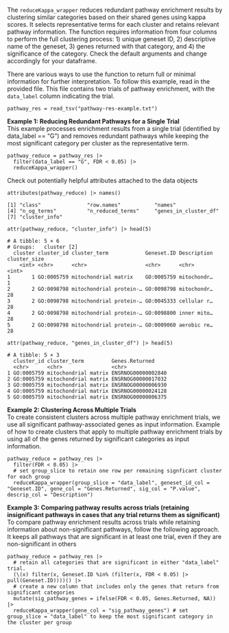 The `reduceKappa_wrapper` reduces redundant pathway enrichment results
by clustering similar categories based on their shared genes using kappa
scores. It selects representative terms for each cluster and retains
relevant pathway information. The function requires information from
four columns to perform the full clustering process: 1) unique geneset
ID, 2) descriptive name of the geneset, 3) genes returned with that
category, and 4) the significance of the category. Check the default
arguments and change accordingly for your dataframe.

There are various ways to use the function to return full or minimal
information for further interpretation. To follow this example, read in
the provided file. This file contains two trials of pathway enrichment,
with the `data_label` column indicating the trial.

    pathway_res = read_tsv("pathway-res-example.txt")

**Example 1: Reducing Redundant Pathways for a Single Trial**  
This example processes enrichment results from a single trial
(identified by data\_label == “G”) and removes redundant pathways while
keeping the most significant category per cluster as the representative
term.

    pathway_reduce = pathway_res |> 
      filter(data_label == "G", FDR < 0.05) |> 
      reduceKappa_wrapper()

Check out potentially helpful attributes attached to the data objects

    attributes(pathway_reduce) |> names()

    [1] "class"               "row.names"           "names"              
    [4] "n_og_terms"          "n_reduced_terms"     "genes_in_cluster_df"
    [7] "cluster_info"       

    attr(pathway_reduce, "cluster_info") |> head(5)

    # A tibble: 5 × 6
    # Groups:   cluster [2]
      cluster cluster_id cluster_term            Geneset.ID Description cluster_size
        <int> <chr>      <chr>                   <chr>      <chr>              <int>
    1       1 GO:0005759 mitochondrial matrix    GO:0005759 mitochondr…            1
    2       2 GO:0098798 mitochondrial protein-… GO:0098798 mitochondr…           28
    3       2 GO:0098798 mitochondrial protein-… GO:0045333 cellular r…           28
    4       2 GO:0098798 mitochondrial protein-… GO:0098800 inner mito…           28
    5       2 GO:0098798 mitochondrial protein-… GO:0009060 aerobic re…           28

    attr(pathway_reduce, "genes_in_cluster_df") |> head(5)

    # A tibble: 5 × 3
      cluster_id cluster_term         Genes.Returned    
      <chr>      <chr>                <chr>             
    1 GO:0005759 mitochondrial matrix ENSRNOG00000002840
    2 GO:0005759 mitochondrial matrix ENSRNOG00000017032
    3 GO:0005759 mitochondrial matrix ENSRNOG00000006930
    4 GO:0005759 mitochondrial matrix ENSRNOG00000024128
    5 GO:0005759 mitochondrial matrix ENSRNOG00000006375

**Example 2: Clustering Across Multiple Trials**  
To create consistent clusters across multiple pathway enrichment trials,
we use all significant pathway-associated genes as input information.
Example of how to create clusters that apply to multiple pathway
enrichment trials by using all of the genes returned by significant
categories as input information.

    pathway_reduce = pathway_res |> 
      filter(FDR < 0.05) |> 
      # set group_slice to retain one row per remaining signficant cluster for each group
      reduceKappa_wrapper(group_slice = "data_label", geneset_id_col = "Geneset.ID", gene_col = "Genes.Returned", sig_col = "P.value", descrip_col = "Description")

**Example 3: Comparing pathway results across trials (retaining
insignificant pathways in cases that any trial returns them as
significant)**  
To compare pathway enrichment results across trials while retaining
information about non-significant pathways, follow the following
approach. It keeps all pathways that are significant in at least one
trial, even if they are non-significant in others

    pathway_reduce = pathway_res |> 
      # retain all categories that are significant in either "data_label" trial.
      (\(x) filter(x, Geneset.ID %in% (filter(x, FDR < 0.05) |> pull(Geneset.ID))))() |> 
      # create a new column that includes only the genes that return from significant categories
      mutate(sig_pathway_genes = ifelse(FDR < 0.05, Genes.Returned, NA)) |> 
      reduceKappa_wrapper(gene_col = "sig_pathway_genes") # set group_slice = "data_label" to keep the most significant category in the cluster per group
